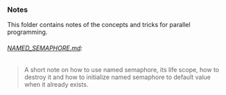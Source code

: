 ### Notes
This folder contains notes of the concepts and tricks for parallel programming.

###### [NAMED_SEMAPHORE.md](NAMED_SEMAPHORE.md):
> A short note on how to use named semaphore, its life scope, how to destroy it and how to initialize named semaphore to default value when it already exists.
